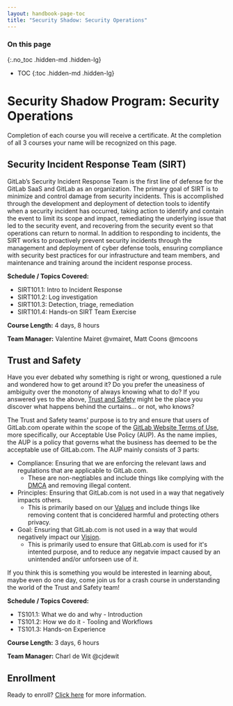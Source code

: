 ```yaml
---
layout: handbook-page-toc
title: "Security Shadow: Security Operations"
---
```


### On this page

{:.no_toc .hidden-md .hidden-lg}

- TOC
{:toc .hidden-md .hidden-lg}

# Security Shadow Program: Security Operations

Completion of each course you will receive a certificate.  At the completion of all 3 courses your name will be recognized on this page.

## Security Incident Response Team (SIRT)

GitLab’s Security Incident Response Team is the first line of defense for the GitLab SaaS and GitLab as an organization. The primary goal of SIRT is to minimize and control damage from security incidents. This is accomplished through the development and deployment of detection tools to identify when a security incident has occurred, taking action to identify and contain the event to limit its scope and impact, remediating the underlying issue that led to the security event, and recovering from the security event so that operations can return to normal. In addition to responding to incidents, the SIRT works to proactively prevent security incidents through the management and deployment of cyber defense tools, ensuring compliance with security best practices for our infrastructure and team members, and maintenance and training around the incident response process.

**Schedule / Topics Covered:**
- SIRT101.1: Intro to Incident Response
- SIRT101.2: Log investigation
- SIRT101.3: Detection, triage, remediation
- SIRT101.4: Hands-on SIRT Team Exercise

**Course Length:**
4 days, 8 hours

**Team Manager:** Valentine Mairet @vmairet, Matt Coons @mcoons

## Trust and Safety
Have you ever debated why something is right or  wrong, questioned a rule and wondered how to get around it? 
Do you prefer the uneasiness of ambiguity over the monotony of always knowing what to do?
If you answered yes to the above, [Trust and Safety](https://about.gitlab.com/handbook/security/security-operations/trustandsafety/) might be the place you discover what happens behind the curtains… or not, who knows?

The Trust and Safety teams' purpose is to try and ensure that users of GitLab.com operate within the scope of the [GitLab Website Terms of Use](https://about.gitlab.com/terms/#gitlab-com), more specifically, our Acceptable Use Policy (AUP). As the name implies, the AUP is a policy that governs what the business has deemed to be the acceptable use of GitLab.com.
The AUP mainly consists of 3 parts:
- Compliance: Ensuring that we are enforcing the relevant laws and regulations that are applicable to GitLab.com.
    - These are non-negtiables and include things like complying with the [DMCA](https://about.gitlab.com/handbook/dmca/) and removing illegal content.
- Principles: Ensuring that GitLab.com is not used in a way that negatively impacts others.
    - This is primarily based on our [Values](https://about.gitlab.com/handbook/values/) and include things like removing content that is concidered harmful and protecting others privacy.
- Goal: Ensuring that GitLab.com is not used in a way that would negatively impact our [Vision](https://about.gitlab.com/company/vision/#vision). 
    - This is primarily used to ensure that GitLab.com is used for it's intented purpose, and to reduce any negatvie impact caused by an unintended and/or unforseen use of it.

If you think this is something you would be interested in learning about, maybe even do one day, come join us for a crash course in understanding the world of the Trust and Safety team!

**Schedule / Topics Covered:**
- TS101.1: What we do and why - Introduction 
- TS101.2: How we do it - Tooling and Workflows 
- TS101.3: Hands-on Experience

**Course Length:**
3 days, 6 hours

**Team Manager:** Charl de Wit @cjdewit

## Enrollment
Ready to enroll? [Click here](/handbook/security/security-shadow.html) for more information.